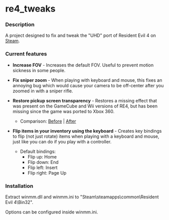 # re4_tweaks

### Description
A project designed to fix and tweak the "UHD" port of Resident Evil 4 on [Steam](https://store.steampowered.com/app/254700/Resident_Evil_4/).

### Current features

 * **Increase FOV** - Increases the default FOV. Useful to prevent motion sickness in some people.

 * **Fix sniper zoom** - When playing with keyboard and mouse, this fixes an annoying bug which would cause your camera to be off-center after you zoomed in with a sniper rifle.

 * **Restore pickup screen transparency** - Restores a missing effect that was present on the GameCube and Wii versions of RE4, but has been missing since the game was ported to Xbox 360. 
	* Comparison: [Before](https://i.imgur.com/AdP9AtK.jpg) | [After](https://i.imgur.com/BSKjq6b.jpg)

 * **Flip items in your inventory using the keyboard** - Creates key bindings to flip (not just rotate) items when playing with a keyboard and mouse, just like you can do if you play with a controller.
    * Default bindings: 
		 * Flip up: Home
		 * Flip down: End
		 * Flip left: Insert
		 * Flip right: Page Up



### Installation

Extract winmm.dll and winmm.ini to "Steam\steamapps\common\Resident Evil 4\Bin32".

Options can be configured inside winmm.ini.